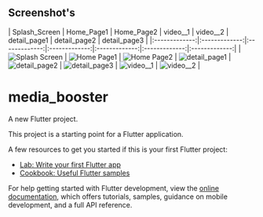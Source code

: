 ## Screenshot's

| Splash_Screen | Home_Page1 | Home_Page2 | video__1 | video__2 | detail_page1  | detail_page2 | detail_page3 |
|:-------------:|:-------------:|:-------------:|:-------------:|:-------------:|:-------------:|:-------------:|
| ![Splash Screen](https://github.com/Harshpadariya51/media_booster/assets/135210889/af6e09a5-6557-46d7-b99b-27787c9cf4ac) | ![Home Page1](https://github.com/Harshpadariya51/media_booster/assets/135210889/af6e09a5-6557-46d7-b99b-27787c9cf4ac) | ![Home Page2](https://github.com/Harshpadariya51/Departure_app/assets/135210889/23cfe348-602a-4b73-bad1-91de044aa64c) | ![detail_page1](https://github.com/Harshpadariya51/media_booster/assets/135210889/a4611e35-6192-4806-96a0-8556eca0f6ab) | ![detail_page2](https://github.com/Harshpadariya51/media_booster/assets/135210889/fe4d9148-54c3-4437-869a-735698d1ab5d) | ![detail_page3](https://github.com/Harshpadariya51/media_booster/assets/135210889/ea7d87fd-9bfe-48c8-bae3-f3c0ad4ada29) | ![video__1](https://github.com/Harshpadariya51/media_booster/assets/135210889/758f24d0-2689-4695-894f-db3097bda836) | ![video__2](https://github.com/Harshpadariya51/media_booster/assets/135210889/648f9283-9a7e-4960-9408-dd310ee7c52b) |
# media_booster

A new Flutter project.



This project is a starting point for a Flutter application.

A few resources to get you started if this is your first Flutter project:

- [Lab: Write your first Flutter app](https://docs.flutter.dev/get-started/codelab)
- [Cookbook: Useful Flutter samples](https://docs.flutter.dev/cookbook)

For help getting started with Flutter development, view the
[online documentation](https://docs.flutter.dev/), which offers tutorials,
samples, guidance on mobile development, and a full API reference.
